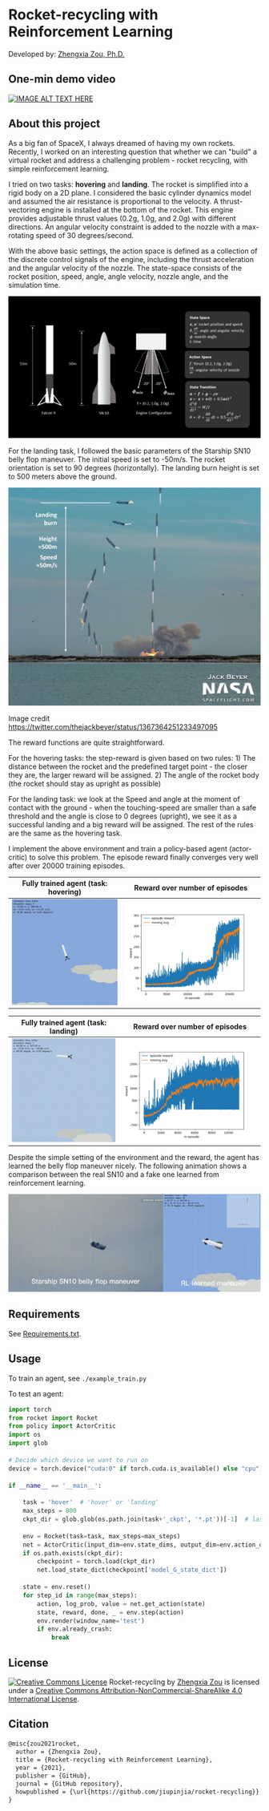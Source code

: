 # Rocket-recycling with Reinforcement Learning

Developed by: [Zhengxia Zou, Ph.D.](https://zhengxiazou.github.io/)




## One-min demo video

[![IMAGE ALT TEXT HERE](https://img.youtube.com/vi/gsIiniJMr3E/0.jpg)](https://www.youtube.com/watch?v=gsIiniJMr3E)



## About this project

As a big fan of SpaceX, I always dreamed of having my own rockets. Recently, I worked on an interesting question that whether we can "build" a virtual rocket and address a challenging problem - rocket recycling, with simple reinforcement learning. 

I tried on two tasks: **hovering** and **landing**. The rocket is simplified into a rigid body on a 2D plane. I considered the basic cylinder dynamics model and assumed the air resistance is proportional to the velocity. A thrust-vectoring engine is installed at the bottom of the rocket. This engine provides adjustable thrust values (0.2g, 1.0g, and 2.0g) with different directions. An angular velocity constraint is added to the nozzle with a max-rotating speed of 30 degrees/second.

With the above basic settings, the action space is defined as a collection of the discrete control signals of the engine, including the thrust acceleration and the angular velocity of the nozzle. The state-space consists of the rocket position, speed, angle, angle velocity, nozzle angle, and the simulation time.

![](./gallery/config.jpg)



For the landing task, I followed the basic parameters of the Starship SN10 belly flop maneuver. The initial speed is set to -50m/s. The rocket orientation is set to 90 degrees (horizontally). The landing burn height is set to 500 meters above the ground. 

![](./gallery/timelapse.jpg)

Image credit https://twitter.com/thejackbeyer/status/1367364251233497095



The reward functions are quite straightforward.

For the hovering tasks: the step-reward is given based on two rules: 1) The distance between the rocket and the predefined target point - the closer they are, the larger reward will be assigned. 2) The angle of the rocket body (the rocket should stay as upright as possible)

For the landing task: we look at the Speed and angle at the moment of contact with the ground - when the touching-speed are smaller than a safe threshold and the angle is close to 0 degrees (upright), we see it as a successful landing and a big reward will be assigned. The rest of the rules are the same as the hovering task.


I implement the above environment and train a policy-based agent (actor-critic) to solve this problem. The episode reward finally converges very well after over 20000 training episodes.

| Fully trained agent (task: hovering) |        Reward over number of episodes        |
| :----------------------------------: | :------------------------------------------: |
|       ![](./gallery/h_20k.gif)       | ![](./gallery/hovering_rewards_00022301.jpg) |


| Fully trained agent (task: landing) |        Reward over number of episodes        |
| :----------------------------------: | :------------------------------------------: |
|       ![](./gallery/l_11k.gif)       | ![](./gallery/landing_rewards_00011201.jpg) |


Despite the simple setting of the environment and the reward, the agent has learned the belly flop maneuver nicely. The following animation shows a comparison between the real SN10 and a fake one learned from reinforcement learning.

![](./gallery/belly_flop.gif)




## Requirements

See [Requirements.txt](Requirements.txt).



## Usage

To train an agent, see `./example_train.py`

To test an agent:

```python
import torch
from rocket import Rocket
from policy import ActorCritic
import os
import glob

# Decide which device we want to run on
device = torch.device("cuda:0" if torch.cuda.is_available() else "cpu")

if __name__ == '__main__':

    task = 'hover'  # 'hover' or 'landing'
    max_steps = 800
    ckpt_dir = glob.glob(os.path.join(task+'_ckpt', '*.pt'))[-1]  # last ckpt

    env = Rocket(task=task, max_steps=max_steps)
    net = ActorCritic(input_dim=env.state_dims, output_dim=env.action_dims).to(device)
    if os.path.exists(ckpt_dir):
        checkpoint = torch.load(ckpt_dir)
        net.load_state_dict(checkpoint['model_G_state_dict'])

    state = env.reset()
    for step_id in range(max_steps):
        action, log_prob, value = net.get_action(state)
        state, reward, done, _ = env.step(action)
        env.render(window_name='test')
        if env.already_crash:
            break
```



## License

<a rel="license" href="http://creativecommons.org/licenses/by-nc-sa/4.0/"><img alt="Creative Commons License" style="border-width:0" src="https://i.creativecommons.org/l/by-nc-sa/4.0/88x31.png" /></a><span xmlns:dct="http://purl.org/dc/terms/" property="dct:title">  Rocket-recycling</span> by <a xmlns:cc="http://creativecommons.org/ns#" href="http://www-personal.umich.edu/~zzhengxi/">Zhengxia Zou</a> is licensed under a <a rel="license" href="http://creativecommons.org/licenses/by-nc-sa/4.0/">Creative Commons Attribution-NonCommercial-ShareAlike 4.0 International License</a>.



## Citation

``````
@misc{zou2021rocket,
  author = {Zhengxia Zou},
  title = {Rocket-recycling with Reinforcement Learning},
  year = {2021},
  publisher = {GitHub},
  journal = {GitHub repository},
  howpublished = {\url{https://github.com/jiupinjia/rocket-recycling}}
}
``````
